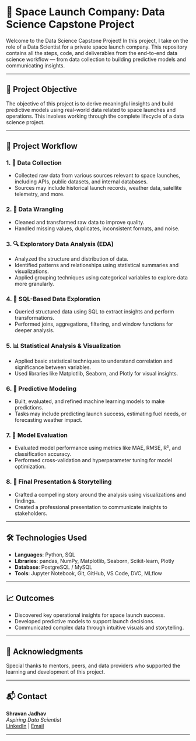 # 🚀 Space Launch Company: Data Science Capstone Project

Welcome to the Data Science Capstone Project! In this project, I take on the role of a Data Scientist for a private space launch company. This repository contains all the steps, code, and deliverables from the end-to-end data science workflow — from data collection to building predictive models and communicating insights.

---

## 📌 Project Objective

The objective of this project is to derive meaningful insights and build predictive models using real-world data related to space launches and operations. This involves working through the complete lifecycle of a data science project.

---

## 📂 Project Workflow

### 1. 🧪 Data Collection
- Collected raw data from various sources relevant to space launches, including APIs, public datasets, and internal databases.
- Sources may include historical launch records, weather data, satellite telemetry, and more.

### 2. 🧹 Data Wrangling
- Cleaned and transformed raw data to improve quality.
- Handled missing values, duplicates, inconsistent formats, and noise.

### 3. 🔍 Exploratory Data Analysis (EDA)
- Analyzed the structure and distribution of data.
- Identified patterns and relationships using statistical summaries and visualizations.
- Applied grouping techniques using categorical variables to explore data more granularly.

### 4. 🧮 SQL-Based Data Exploration
- Queried structured data using SQL to extract insights and perform transformations.
- Performed joins, aggregations, filtering, and window functions for deeper analysis.

### 5. 📊 Statistical Analysis & Visualization
- Applied basic statistical techniques to understand correlation and significance between variables.
- Used libraries like Matplotlib, Seaborn, and Plotly for visual insights.

### 6. 🤖 Predictive Modeling
- Built, evaluated, and refined machine learning models to make predictions.
- Tasks may include predicting launch success, estimating fuel needs, or forecasting weather impact.

### 7. 🎯 Model Evaluation
- Evaluated model performance using metrics like MAE, RMSE, R², and classification accuracy.
- Performed cross-validation and hyperparameter tuning for model optimization.

### 8. 📝 Final Presentation & Storytelling
- Crafted a compelling story around the analysis using visualizations and findings.
- Created a professional presentation to communicate insights to stakeholders.

---

## 🛠️ Technologies Used

- **Languages**: Python, SQL
- **Libraries**: pandas, NumPy, Matplotlib, Seaborn, Scikit-learn, Plotly
- **Database**: PostgreSQL / MySQL
- **Tools**: Jupyter Notebook, Git, GitHub, VS Code, DVC, MLflow

---

## 📈 Outcomes

- Discovered key operational insights for space launch success.
- Developed predictive models to support launch decisions.
- Communicated complex data through intuitive visuals and storytelling.

---

## 🙌 Acknowledgments

Special thanks to mentors, peers, and data providers who supported the learning and development of this project.

---

## 📬 Contact

**Shravan Jadhav**  
*Aspiring Data Scientist*  
[LinkedIn](https://www.linkedin.com/in/shravan-jadhav) | [Email](shravanjadhav844@gmail.com)

---


